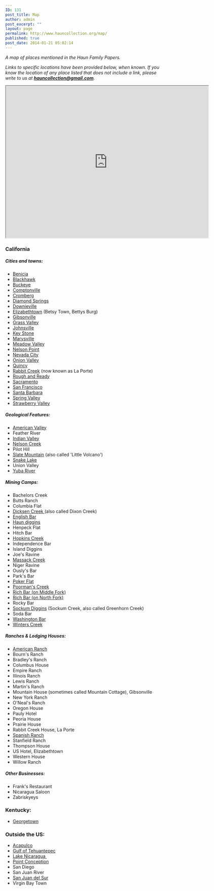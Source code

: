 ```yaml
---
ID: 131
post_title: Map
author: admin
post_excerpt: ""
layout: page
permalink: http://www.hauncollection.org/map/
published: true
post_date: 2014-01-21 05:02:14
---
```

<em>A map of places mentioned in the Haun Family Papers.</em>

<em>Links to specific locations have been provided below, when known. If you know the location of any place listed that does not include a link, please write to us at <strong><a href="mailto:hauncollection@gmail.com" target="_blank" rel="noopener noreferrer">hauncollection@gmail.com</a></strong>.</em>

<iframe src="https://mapsengine.google.com/map/u/0/embed?mid=zGdLT60XgqII.kXL6JPrxqEcI" width="640" height="480"></iframe>
<h3>California</h3>
<h5>Cities and towns:</h5>
<ul>
 	<li><a title="Benicia, CA" href="https://www.google.com/maps/d/u/0/viewer?mid=zGdLT60XgqII.kXL6JPrxqEcI&amp;ll=38.0482675,-122.1592859,14z/data=!4m2!3m1!1s0x80856db5fb326033:0x9c2e0b0755afa15d" target="_blank" rel="noopener noreferrer">Benicia</a></li>
 	<li><a title="Blackhawk, CA" href="https://www.google.com/maps/d/u/0/viewer?mid=zGdLT60XgqII.kXL6JPrxqEcI&amp;ll=37.8104712,-121.9106801,13z/data=!4m2!3m1!1s0x808ff3d0d4468b23:0xd5000eee0b55c70c" target="_blank" rel="noopener noreferrer">Blackhawk</a></li>
 	<li><a title="Buckeye" href="https://www.google.com/maps/d/u/0/viewer?mid=zGdLT60XgqII.kXL6JPrxqEcI&amp;ll=39.7938357,-121.3058676,13z/data=!4m2!3m1!1s0x809ce41c14f2049d:0x99693742af89bc83" target="_blank" rel="noopener noreferrer">Buckeye</a></li>
 	<li><a title="Comptonville, CA" href="https://www.google.com/maps/d/u/0/viewer?mid=zGdLT60XgqII.kXL6JPrxqEcI&amp;ll=39.4520059,-121.0460551,15z" target="_blank" rel="noopener noreferrer">Comptonville</a></li>
 	<li><a title="Cromberb, CA" href="https://www.google.com/maps/d/u/0/viewer?mid=zGdLT60XgqII.kXL6JPrxqEcI&amp;ll=39.8608419,-120.691486,15z/data=!4m2!3m1!1s0x809c5c6208c3e323:0x6aeb3088cad39d1d" target="_blank" rel="noopener noreferrer">Cromberg</a></li>
 	<li><a title="Diamond Springs" href="https://www.google.com/maps/d/u/0/viewer?mid=zGdLT60XgqII.kXL6JPrxqEcI&amp;ll=38.6968288,-120.8193849,13z/data=!4m2!3m1!1s0x809a51b2ebdb6ea9:0xbf8f77fbb17e7dcf" target="_blank" rel="noopener noreferrer">Diamond Springs</a></li>
 	<li><a title="Downieville, CA" href="https://www.google.com/maps/d/u/0/viewer?mid=zGdLT60XgqII.kXL6JPrxqEcI&amp;ll=39.5597722,-120.8301967,14z/data=!4m2!3m1!1s0x809c7c41cdae79bd:0x40135b83b246986" target="_blank" rel="noopener noreferrer">Downieville</a></li>
 	<li><a title="Elizabethtown, CA" href="https://www.google.com/maps/d/u/0/viewer?mid=zGdLT60XgqII.kXL6JPrxqEcI&amp;ll=39.963839,%20-120.957081" target="_blank" rel="noopener noreferrer">Elizabethtown</a> (Betsy Town, Bettys Burg)</li>
 	<li><a title="Gibsonville, CA" href="https://www.google.com/maps/d/u/0/viewer?mid=zGdLT60XgqII.kXL6JPrxqEcI&amp;ll=39.7402794,-120.90778,15z/data=!3m1!4b1!4m2!3m1!1s0x809cf54d791c383f:0x7ce0575bedeb3dec" target="_blank" rel="noopener noreferrer">Gibsonville</a></li>
 	<li><a title="Grass Valley, CA" href="https://www.google.com/maps/d/u/0/viewer?mid=zGdLT60XgqII.kXL6JPrxqEcI&amp;ll=39.2194529,-121.0624587,13z/data=!4m2!3m1!1s0x809b703f5e27f1a9:0x63ba323ef37bb379" target="_blank" rel="noopener noreferrer">Grass Valley</a></li>
 	<li><a title="Johnsville, CA" href="https://www.google.com/maps/d/u/0/viewer?mid=zGdLT60XgqII.kXL6JPrxqEcI&amp;ll=39.769075,-120.713541,13z/data=!3m1!4b1!4m2!3m1!1s0x809c688988ce7443:0x9fbd1b9163a34327" target="_blank" rel="noopener noreferrer">Johnsville</a></li>
 	<li><a title="Key Stone, CA" href="https://www.google.com/maps/d/u/0/viewer?mid=zGdLT60XgqII.kXL6JPrxqEcI&amp;ll=37.8352057,-120.5076982,17z/data=!3m1!4b1!4m2!3m1!1s0x8090dd98d59a765b:0x959eaf93a8ef85c0" target="_blank" rel="noopener noreferrer">Key Stone</a></li>
 	<li><a title="Marysville, CA" href="https://www.google.com/maps/d/u/0/viewer?mid=zGdLT60XgqII.kXL6JPrxqEcI&amp;ll=39.1452841,-121.5926344,13z/data=!4m2!3m1!1s0x809b53402f76adf5:0x226dde8569ab3985" target="_blank" rel="noopener noreferrer">Marysville</a></li>
 	<li><a title="Meadow Valley, CA" href="https://www.google.com/maps/d/u/0/viewer?mid=zGdLT60XgqII.kXL6JPrxqEcI&amp;ll=39.9295766,-121.0646161,13z/data=!4m2!3m1!1s0x809ce333fe9d67bd:0x5f4b86c0377b5969" target="_blank" rel="noopener noreferrer">Meadow Valley</a></li>
 	<li><a title="Nelson Point" href="https://www.google.com/maps/d/u/0/viewer?mid=zGdLT60XgqII.kXL6JPrxqEcI&amp;ll=39.860449,-120.8541172,17z/data=!3m1!4b1!4m2!3m1!1s0x0:0x0" target="_blank" rel="noopener noreferrer">Nelson Point</a></li>
 	<li><a title="Nevada City, CA" href="https://www.google.com/maps/d/u/0/viewer?mid=zGdLT60XgqII.kXL6JPrxqEcI&amp;ll=39.2610937,-121.0199527,14z/data=!4m2!3m1!1s0x809b7a7134408b49:0x37bfaa9a5ce0c3cd" target="_blank" rel="noopener noreferrer">Nevada City</a></li>
 	<li><a title="Onion Valley, CA" href="https://www.google.com/maps/d/u/0/viewer?mid=zGdLT60XgqII.kXL6JPrxqEcI&amp;ll=39.7891677,-120.8694995,15z/data=!4m2!3m1!1s0x809cf54d791c383f:0x7ce0575bedeb3dec" target="_blank" rel="noopener noreferrer">Onion Valley</a></li>
 	<li><a title="Quincy, CA" href="https://www.google.com/maps/d/u/0/viewer?mid=zGdLT60XgqII.kXL6JPrxqEcI&amp;ll=39.9385052,-120.9514092,14z/data=!4m2!3m1!1s0x809c5c6208c3e323:0x4ebc03dabe13d11" target="_blank" rel="noopener noreferrer">Quincy</a></li>
 	<li><a title="Rabbit Creek, CA" href="https://www.google.com/maps/d/u/0/viewer?mid=zGdLT60XgqII.kXL6JPrxqEcI&amp;ll=39.6833212,-120.9837583,14z/data=!4m2!3m1!1s0x809c8b7c6b87c7fd:0xd7754e3387f425ce" target="_blank" rel="noopener noreferrer">Rabbit Creek</a> (now known as La Porte)</li>
 	<li><a title="Rough and Ready, CA" href="https://www.google.com/maps/d/u/0/viewer?mid=zGdLT60XgqII.kXL6JPrxqEcI&amp;ll=39.229227,-121.1383888,14z/data=!4m2!3m1!1s0x809b658536a0ab7d:0x40fd9a25529bc80c" target="_blank" rel="noopener noreferrer">Rough and Ready</a></li>
 	<li><a title="Sacramento, CA" href="https://www.google.com/maps/d/u/0/viewer?mid=zGdLT60XgqII.kXL6JPrxqEcI&amp;ll=38.5754989,-121.5060839,11z/data=!4m2!3m1!1s0x809ac672b28397f9:0x921f6aaa74197fdb" target="_blank" rel="noopener noreferrer">Sacramento</a></li>
 	<li><a title="San Francisco, CA" href="https://www.google.com/maps/d/u/0/viewer?mid=zGdLT60XgqII.kXL6JPrxqEcI&amp;ll=37.8070844,-122.4015511,12z/data=!4m2!3m1!1s0x80859a6d00690021:0x4a501367f076adff" target="_blank" rel="noopener noreferrer">San Francisco</a></li>
 	<li><a title="Santa Barbara, CA" href="https://www.google.com/maps/d/u/0/viewer?mid=zGdLT60XgqII.kXL6JPrxqEcI&amp;ll=34.4025616,-119.7017237,13z/data=!4m2!3m1!1s0x80e914c76f2d83d5:0xc8d13a64d7ba7648" target="_blank" rel="noopener noreferrer">Santa Barbara</a></li>
 	<li><a title="Spring Valley, CA" href="https://www.google.com/maps/d/u/0/viewer?mid=zGdLT60XgqII.kXL6JPrxqEcI&amp;ll=38.7794434,-120.527778,15z/data=!3m1!4b1!4m2!3m1!1s0x809a3809ea548585:0x117a563d592d8e6a" target="_blank" rel="noopener noreferrer">Spring Valley</a></li>
 	<li><a title="Spring Valley, CA" href="https://www.google.com/maps/d/u/0/viewer?mid=zGdLT60XgqII.kXL6JPrxqEcI&amp;ll=39.5640564,-121.1069018,15z/data=!3m1!4b1!4m2!3m1!1s0x809c904b9759f7d3:0x9903887d7175cc70" target="_blank" rel="noopener noreferrer">Strawberry Valley</a></li>
</ul>
<h5>Geological Features:</h5>
<ul>
 	<li><a title="American Valley, CA" href="https://www.google.com/maps/d/u/0/viewer?mid=zGdLT60XgqII.kXL6JPrxqEcI&amp;ll=39.9450447,-120.927456,15z/data=!4m2!3m1!1s0x809cf8c59b3ad541:0x14c86d707a519847" target="_blank" rel="noopener noreferrer">American Valley</a></li>
 	<li>Feather River</li>
 	<li><a title="Indian Valley, CA" href="https://www.google.com/maps/d/u/0/viewer?mid=zGdLT60XgqII.kXL6JPrxqEcI&amp;ll=40.1093498,-120.9167449,10z" target="_blank" rel="noopener noreferrer">Indian Valley</a></li>
 	<li><a title="Nelson Creek, CA" href="https://www.google.com/maps/d/u/0/viewer?mid=zGdLT60XgqII.kXL6JPrxqEcI&amp;ll=39.8005704,-120.8103169,15z/data=!3m1!4b1!4m2!3m1!1s0x809c5e7c186b5ab7:0x756b21bc800a24b6" target="_blank" rel="noopener noreferrer">Nelson Creek</a></li>
 	<li>Pilot Hill</li>
 	<li><a title="Little Volcano, CA" href="https://www.google.com/maps/d/u/0/viewer?mid=zGdLT60XgqII.kXL6JPrxqEcI&amp;ll=39.8573908,-120.8938406,14z/data=!3m1!4b1!4m2!3m1!1s0x809c587f10ffa1b3:0xb339636b63753ef9" target="_blank" rel="noopener noreferrer">Slate Mountain</a> (also called 'Little Volcano')</li>
 	<li><a title="Snake Lake, CA" href="https://www.google.com/maps/d/u/0/viewer?mid=zGdLT60XgqII.kXL6JPrxqEcI&amp;ll=39.9762617,-121.0081137,16z/data=!3m1!4b1!4m2!3m1!1s0x809cfdc9af39f391:0xc81d642198a1096e" target="_blank" rel="noopener noreferrer">Snake Lake</a></li>
 	<li>Union Valley</li>
 	<li><a title="Yuba River, CA" href="https://www.google.com/maps/d/u/0/viewer?mid=zGdLT60XgqII.kXL6JPrxqEcI&amp;ll=39.1736923,-121.5292798,17z/data=!4m2!3m1!1s0x809b5144397f771b:0x97b5e2aa24286902" target="_blank" rel="noopener noreferrer">Yuba River</a></li>
</ul>
<h5>Mining Camps:</h5>
<ul>
 	<li>Bachelors Creek</li>
 	<li>Butts Ranch</li>
 	<li>Columbia Flat</li>
 	<li><a title="Dickson Creek" href="https://www.google.com/maps/d/u/0/viewer?mid=zGdLT60XgqII.kXL6JPrxqEcI&amp;ll=39.8367872,-120.8479603,18z/data=!4m2!3m1!1s0x809c8b7c6b87c7fd:0xd7754e3387f425ce" target="_blank" rel="noopener noreferrer">Dicksen Creek </a>(also called Dixon Creek)</li>
 	<li><a title="English Bar, CA" href="https://www.google.com/maps/d/u/0/viewer?mid=zGdLT60XgqII.kXL6JPrxqEcI&amp;ll=39.8732563,-120.8249772,21z/data=!4m2!3m1!1s0x809c8b7c6b87c7fd:0xd7754e3387f425ce" target="_blank" rel="noopener noreferrer">English Bar</a></li>
 	<li><a title="Haun diggins (aproximate location)" href="https://www.google.com/maps/d/u/0/viewer?mid=zGdLT60XgqII.kXL6JPrxqEcI&amp;ll=39.8603249,-120.8489398,18z/data=!4m2!3m1!1s0x809c8b7c6b87c7fd:0xd7754e3387f425ce" target="_blank" rel="noopener noreferrer">Haun diggins</a></li>
 	<li>Henpeck Flat</li>
 	<li>Hitch Bar</li>
 	<li><a title="Hopkins Creek, CA" href="https://www.google.com/maps/d/u/0/viewer?mid=zGdLT60XgqII.kXL6JPrxqEcI&amp;ll=39.8148937,-120.8216153,15z/data=!3m1!4b1!4m2!3m1!1s0x809c5e9407417c4b:0x2a4c33ed3ce9bae6" target="_blank" rel="noopener noreferrer">Hopkins Creek</a></li>
 	<li>Independence Bar</li>
 	<li>Island Diggins</li>
 	<li>Joe's Ravine</li>
 	<li><a title="Massack Creek, CA" href="https://www.google.com/maps/d/u/0/viewer?mid=zGdLT60XgqII.kXL6JPrxqEcI&amp;ll=39.9269393,-120.8401671,20z/data=!4m2!3m1!1s0x809c57a7d40ff7fb:0x6fa8343bd92ddec8" target="_blank" rel="noopener noreferrer">Massack Creek</a></li>
 	<li>Niger Ravine</li>
 	<li>Ously's Bar</li>
 	<li>Park's Bar</li>
 	<li><a title="Poker Flat, CA" href="39.629065,-120.861362,17z/data=!3m1!4b1!4m2!3m1!1s0x809c62e1a0773ab3:0x73162babec4eaacf" target="_blank" rel="noopener noreferrer">Poker Flat</a></li>
 	<li><a title="Poorman Creek" href="https://www.google.com/maps/d/u/0/viewer?mid=zGdLT60XgqII.kXL6JPrxqEcI&amp;ll=39.8069261,-120.8261671,15z/data=!3m1!4b1!4m2!3m1!1s0x809c5e8d2582eb77:0x6db02a7ee73cf5b4" target="_blank" rel="noopener noreferrer">Poorman's Creek</a></li>
 	<li><a title="Rich Bar, CA" href="https://www.google.com/maps/d/u/0/viewer?mid=zGdLT60XgqII.kXL6JPrxqEcI&amp;ll=39.8493033,-120.8947072,19z/data=!4m2!3m1!1s0x809c8b7c6b87c7fd:0xd7754e3387f425ce" target="_blank" rel="noopener noreferrer">Rich Bar (on Middle Fork)</a></li>
 	<li><a title="Rich Bar, CA" href="https://www.google.com/maps/d/u/0/viewer?mid=zGdLT60XgqII.kXL6JPrxqEcI&amp;ll=40.0119444,-121.1930556,17z/data=!3m1!4b1!4m2!3m1!1s0x0:0x0" target="_blank" rel="noopener noreferrer">Rich Bar (on North Fork)</a></li>
 	<li>Rocky Bar</li>
 	<li><a title="Sockum Creek, CA" href="https://www.google.com/maps/d/u/0/viewer?mid=zGdLT60XgqII.kXL6JPrxqEcI&amp;ll=39.931559,-120.8524516,15z/data=!3m1!4b1!4m2!3m1!1s0x809c57a7d40ff7fb:0x6fa8343bd92ddec8" target="_blank" rel="noopener noreferrer">Sockum Diggins</a> (Sockum Creek, also called Greenhorn Creek)</li>
 	<li>Soda Bar</li>
 	<li><a title="Washington Creek" href="https://www.google.com/maps/d/u/0/viewer?mid=zGdLT60XgqII.kXL6JPrxqEcI&amp;ll=39.8471042,-120.926371,16z/data=!4m2!3m1!1s0x809c8b7c6b87c7fd:0xd7754e3387f425ce" target="_blank" rel="noopener noreferrer">Washington Bar</a></li>
 	<li><a title="Winters Creek" href="https://www.google.com/maps/d/u/0/viewer?mid=zGdLT60XgqII.kXL6JPrxqEcI&amp;ll=39.8493301,-120.897502,20z/data=!4m2!3m1!1s0x809c8b7c6b87c7fd:0xd7754e3387f425ce" target="_blank" rel="noopener noreferrer">Winters Creek</a></li>
</ul>
<h5>Ranches &amp; Lodging Houses:</h5>
<ul>
 	<li><a title="American Ranch, CA" href="https://www.google.com/maps/d/u/0/viewer?mid=zGdLT60XgqII.kXL6JPrxqEcI&amp;ll=39.9368804,-120.9452636,20z/data=!4m2!3m1!1s0x809cf926b2ba3bed:0x53613197c08aa740" target="_blank" rel="noopener noreferrer">American Ranch</a></li>
 	<li>Bourn's Ranch</li>
 	<li>Bradley's Ranch</li>
 	<li>Columbus House</li>
 	<li>Empire Ranch</li>
 	<li>Illinois Ranch</li>
 	<li>Lewis Ranch</li>
 	<li>Martin's Ranch</li>
 	<li>Mountain House (sometimes called Mountain Cottage), Gibsonville</li>
 	<li>New York Ranch</li>
 	<li>O'Neal's Ranch</li>
 	<li>Oregon House</li>
 	<li>Pauly Hotel</li>
 	<li>Peoria House</li>
 	<li>Prairie House</li>
 	<li>Rabbit Creek House, La Porte</li>
 	<li><a title="Spanish Ranch, CA" href="https://www.google.com/maps/d/u/0/viewer?mid=zGdLT60XgqII.kXL6JPrxqEcI&amp;ll=39.95,-121.0569444,17z/data=!3m1!4b1!4m2!3m1!1s0x0:0x0" target="_blank" rel="noopener noreferrer">Spanish Ranch</a></li>
 	<li>Stanfield Ranch</li>
 	<li>Thompson House</li>
 	<li>US Hotel, Elizabethtown</li>
 	<li>Western House</li>
 	<li>Willow Ranch</li>
</ul>
<h5>Other Businesses:</h5>
<ul>
 	<li>Frank's Restaurant</li>
 	<li>Nicaragua Saloon</li>
 	<li>Zabriskyeys</li>
</ul>
<h3>Kentucky:</h3>
<ul>
 	<li><a title="Georgetown, KY" href="https://www.google.com/maps/d/u/0/viewer?mid=zGdLT60XgqII.kXL6JPrxqEcI&amp;ll=38.207811,%20-84.561114," target="_blank" rel="noopener noreferrer">Georgetown</a></li>
</ul>
<h3>Outside the US:</h3>
<ul>
 	<li><a title="Acapulco, Mexico" href="https://www.google.com/maps/d/u/0/viewer?mid=zGdLT60XgqII.kXL6JPrxqEcI&amp;ll=16.8615169,-99.8816248,16z/data=!4m2!3m1!1s0x85ca5785aece50c9:0x9801d8f78a90a4e3" target="_blank" rel="noopener noreferrer">Acapulco</a></li>
 	<li><a title="Gulf of Tehuantepec" href="https://www.google.com/maps/d/u/0/viewer?mid=zGdLT60XgqII.kXL6JPrxqEcI&amp;ll=15.9997052,-95,10z/data=!3m1!4b1!4m2!3m1!1s0x859563ddd5263f7d:0x5ad4a78646cff6eb" target="_blank" rel="noopener noreferrer">Gulf of Tehuantepec</a></li>
 	<li><a title="Lake Nicaragua" href="https://www.google.com/maps/d/u/0/viewer?mid=zGdLT60XgqII.kXL6JPrxqEcI&amp;ll=11.57865,-85.3549&amp;z=9" target="_blank" rel="noopener noreferrer">Lake Nicaragua </a></li>
 	<li><a title="Point Conception" href="https://www.google.com/maps/d/u/0/viewer?mid=zGdLT60XgqII.kXL6JPrxqEcI&amp;ll=34.4485977,-120.4715514,17z/data=!3m1!4b1!4m2!3m1!1s0x80eea31ab9d7cd7d:0x8482f580b291d7af" target="_blank" rel="noopener noreferrer">Point Conception</a></li>
 	<li>San Diego</li>
 	<li>San Juan River</li>
 	<li><a title="San Juan del Sur" href="https://www.google.com/maps/d/u/0/viewer?mid=zGdLT60XgqII.kXL6JPrxqEcI&amp;ll=11.2544892,-85.8733316,16z/data=!4m2!3m1!1s0x8f75b443b4efe47b:0xf332ee2888003e1a" target="_blank" rel="noopener noreferrer">San Juan del Sur</a></li>
 	<li>Virgin Bay Town</li>
</ul>